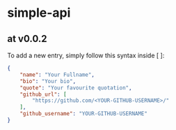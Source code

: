 # simple-api

## at v0.0.2

To add a new entry, simply follow this syntax inside [ ]:

```json
{
    "name": "Your Fullname",
    "bio": "Your bio",
    "quote": "Your favourite quotation",
    "github_url": [
        "https://github.com/<YOUR-GITHUB-USERNAME>/"
    ],
    "github_username": "YOUR-GITHUB-USERNAME"
}
```